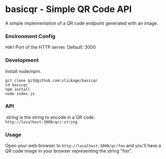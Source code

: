 # basicqr - Simple QR Code API
A simple implementation of a QR code endpoint generated with an image.

### Environment Config

```PORT``` Port of the HTTP server. Default: 3000

### Development
Install node/npm.
```
git clone git@github.com:slickage/basicqr
cd basicqr
npm install
node index.js
```
### API
:string is the string to encode in a QR code.
```http://localhost:3000/qr/:string```

### Usage
Open your web browser to ```http://localhost:3000/qr/foo``` and you'll have a QR code image in your browser representing the string "foo".
